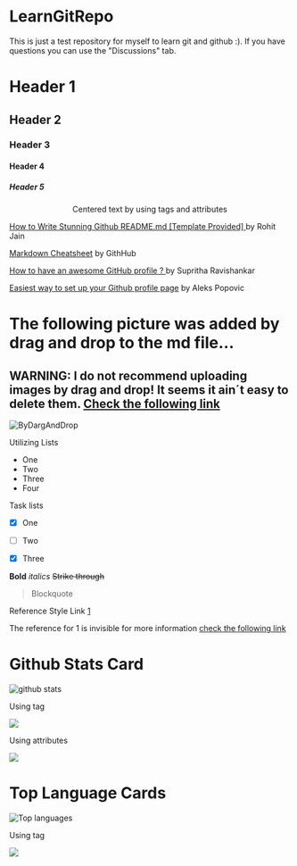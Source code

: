 # LearnGitRepo
This is just a test repository for myself to learn git and github :). If you have questions you can use the "Discussions" tab.

# Header 1
## Header 2
### Header 3
#### Header 4
##### Header 5
<p align="center">Centered text by using tags and attributes</p>

[How to Write Stunning Github README.md [Template Provided] ](https://dev.to/rohit19060/how-to-write-stunning-github-readme-md-template-provided-5b09) by Rohit Jain

[Markdown Cheatsheet](https://github.com/adam-p/markdown-here/wiki/Markdown-Cheatsheet) by GithHub

[How to have an awesome GitHub profile ? ](https://dev.to/supritha/how-to-have-an-awesome-github-profile-1969) by Supritha Ravishankar

[Easiest way to set up your Github profile page](https://dev.to/alekswritescode/easiest-way-to-set-up-your-github-profile-page-3gn8) by Aleks Popovic

# The following picture was added by drag and drop to the md file...

## WARNING: I do not recommend uploading images by drag and drop! It seems it ain´t easy to delete them. [Check the following link](https://stackoverflow.com/questions/52282847/can-images-on-user-images-githubusercontent-com-be-deleted)

![ByDargAndDrop](https://user-images.githubusercontent.com/17119474/128820935-fa93d0d8-aa8e-49e6-8e5b-0eb293c2b238.png)



Utilizing Lists
- One
- Two
- Three
- Four


Task lists

- [x] One
- [ ] Two
- [x] Three


**Bold**
_italics_
~~Strike through~~

> Blockquote

Reference Style Link [1]


The reference for 1 is invisible for more information [check the following link](https://stackoverflow.com/questions/24580042/github-markdown-are-macros-and-variables-possible)

[1]:https://github.com/Incrementis/LearnGitRepo/projects


# Github Stats Card
![github stats](https://github-readme-stats.vercel.app/api?username=Incrementis)

Using tag

<img src="https://github-readme-stats.vercel.app/api?username=Incrementis" />

Using attributes

<img
  src="https://github-readme-stats.vercel.app/api?username=Incrementis&count_private=true&title_color=FD9047&icon_color=FD9047&text_color=0C2233&custom_title=Aleks+Popovic's+GitHub+Stats&show_icons=true"
/>


# Top Language Cards
![Top languages](https://github-readme-stats.vercel.app/api/top-langs/?username=Incrementis)


Using tag

<img
  src="https://github-readme-stats.vercel.app/api/top-langs/?username=Incrementis"
/>

